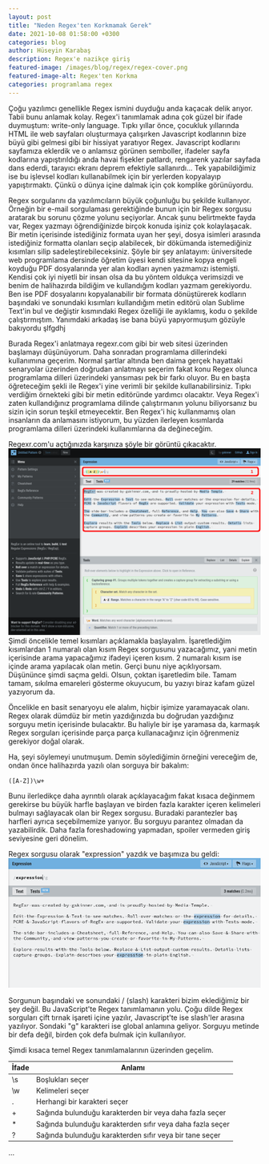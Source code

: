 ```yaml
---
layout: post
title: "Neden Regex'ten Korkmamak Gerek"
date: 2021-10-08 01:58:00 +0300
categories: blog
author: Hüseyin Karabaş
description: Regex'e nazikçe giriş
featured-image: /images/blog/regex/regex-cover.png
featured-image-alt: Regex'ten Korkma
categories: programlama regex
---
```

Çoğu yazılımcı genellikle Regex ismini duyduğu anda kaçacak delik arıyor. Tabii bunu anlamak kolay. Regex'i tanımlamak adına çok güzel bir ifade duymuştum: write-only language. Tıpkı yıllar önce, çocukluk yıllarında HTML ile web sayfaları oluşturmaya çalışırken Javascript kodlarının bize büyü gibi gelmesi gibi bir hissiyat yaratıyor Regex. Javascript kodlarını sayfamıza eklerdik ve o anlamsız görünen semboller, ifadeler sayfa kodlarına yapıştırıldığı anda havai fişekler patlardı, rengarenk yazılar sayfada dans ederdi, tarayıcı ekranı deprem efektiyle sallanırdı... Tek yapabildiğimiz ise bu işlevsel kodları kullanabilmek için bir yerlerden kopyalayıp yapıştırmaktı. Çünkü o dünya içine dalmak için çok komplike görünüyordu.

Regex sorgularını da yazılımcıların büyük çoğunluğu bu şekilde kullanıyor. Örneğin bir e-mail sorgulaması gerektiğinde bunun için bir Regex sorgusu aratarak bu sorunu çözme yolunu seçiyorlar. Ancak şunu belirtmekte fayda var, Regex yazmayı öğrendiğinizde birçok konuda işiniz çok kolaylaşacak. Bir metin içerisinde istediğiniz formata uyan her şeyi, dosya isimleri arasında istediğiniz formatta olanları seçip alabilecek, bir dökümanda istemediğiniz kısımları silip sadeleştirebileceksiniz. Şöyle bir şey anlatayım: üniversitede web programlama dersinde öğretim üyesi kendi sitesine kopya engeli koyduğu PDF dosyalarında yer alan kodları aynen yazmamızı istemişti. Kendisi çok iyi niyetli bir insan olsa da bu yöntem oldukça verimsizdi ve benim de halihazırda bildiğim ve kullandığım kodları yazmam gerekiyordu. Ben ise PDF dosyalarını kopyalanabilir bir formata dönüştürerek kodların başındaki ve sonundaki kısımları kullandığım metin editörü olan Sublime Text'in bul ve değiştir kısmındaki Regex özelliği ile ayıklamış, kodu o şekilde çalıştırmıştım. Yanımdaki arkadaş ise bana büyü yapıyormuşum gözüyle bakıyordu şlfgdhj

Burada Regex'i anlatmaya regexr.com gibi bir web sitesi üzerinden başlamayı düşünüyorum. Daha sonradan programlama dillerindeki kullanımına geçerim. Normal şartlar altında ben daima gerçek hayattaki senaryolar üzerinden doğrudan anlatmayı seçerim fakat konu Regex olunca programlama dilleri üzerindeki yansıması pek bir farkı oluyor. Bu en başta öğreteceğim şekli ile Regex'i yine verimli bir şekilde kullanabilirsiniz. Tıpkı verdiğim örnekteki gibi bir metin editöründe yardımcı olacaktır. Veya Regex'i zaten kullandığınız programlama dilinde çalıştırmanın yolunu biliyorsanız bu sizin için sorun teşkil etmeyecektir. Ben Regex'i hiç kullanmamış olan insanların da anlamasını istiyorum, bu yüzden ilerleyen kısımlarda programlama dilleri üzerindeki kullanımlarına da değineceğim.

Regexr.com'u açtığınızda karşınıza şöyle bir görüntü çıkacaktır.
![Regexr.com'un görüntüsü](/images/blog/regex/regex-1.png)
Şimdi öncelikle temel kısımları açıklamakla başlayalım. İşaretlediğim kısımlardan 1 numaralı olan kısım Regex sorgusunu yazacağımız, yani metin içerisinde arama yapacağımız ifadeyi içeren kısım. 2 numaralı kısım ise içinde arama yapılacak olan metin. Gerçi bunu niye açıklıyorsam. Düşününce şimdi saçma geldi. Olsun, çoktan işaretledim bile. Tamam tamam, sıkılma emareleri gösterme okuyucum, bu yazıyı biraz kafam güzel yazıyorum da.

Öncelikle en basit senaryoyu ele alalım, hiçbir işimize yaramayacak olanı. Regex olarak dümdüz bir metin yazdığınızda bu doğrudan yazdığınız sorguyu metin içerisinde bulacaktır. Bu haliyle bir işe yaramasa da, karmaşık Regex sorguları içerisinde parça parça kullanacağınız için öğrenmeniz gerekiyor doğal olarak.

Ha, şeyi söylemeyi unutmuşum. Demin söylediğimin örneğini vereceğim de, ondan önce halihazırda yazılı olan sorguya bir bakalım:
```
([A-Z])\w+
```
Bunu ilerledikçe daha ayrıntılı olarak açıklayacağım fakat kısaca değinmem gerekirse bu büyük harfle başlayan ve birden fazla karakter içeren kelimeleri bulmayı sağlayacak olan bir Regex sorgusu. Buradaki parantezler baş harfleri ayrıca seçebilmemize yarıyor. Bu sorguyu parantez olmadan da yazabilirdik. Daha fazla foreshadowing yapmadan, spoiler vermeden giriş seviyesine geri dönelim.

Regex sorgusu olarak "expression" yazdık ve başımıza bu geldi:
![Regexr.com'un görüntüsü](/images/blog/regex/regex-2.png)

Sorgunun başındaki ve sonundaki / (slash) karakteri bizim eklediğimiz bir şey değil. Bu JavaScript'te Regex tanımlamanın yolu. Çoğu dilde Regex sorguları çift tırnak işareti içine yazılır, Javascript'te ise slash'ler arasına yazılıyor. Sondaki "g" karakteri ise global anlamına geliyor. Sorguyu metinde bir defa değil, birden çok defa bulmak için kullanılıyor. 

Şimdi kısaca temel Regex tanımlamalarının üzerinden geçelim. 


| İfade | Anlamı                                                    |
|-------|-----------------------------------------------------------|
| \s    | Boşlukları seçer                                          |
| \w    | Kelimeleri seçer                                          |
| .     | Herhangi bir karakteri seçer                              |
| +     | Sağında bulunduğu karakterden bir veya daha fazla seçer   |
| *     | Sağında bulunduğu karakterden sıfır veya daha fazla seçer |
| ?     | Sağında bulunduğu karakterden sıfır veya bir tane seçer   |

...